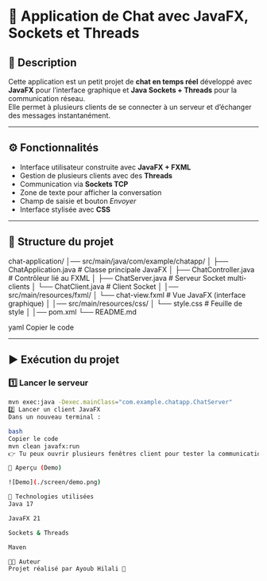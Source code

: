 # 💬 Application de Chat avec JavaFX, Sockets et Threads

## 📌 Description
Cette application est un petit projet de **chat en temps réel** développé avec **JavaFX** pour l’interface graphique et **Java Sockets + Threads** pour la communication réseau.  
Elle permet à plusieurs clients de se connecter à un serveur et d’échanger des messages instantanément.

---

## ⚙️ Fonctionnalités
- Interface utilisateur construite avec **JavaFX + FXML**
- Gestion de plusieurs clients avec des **Threads**
- Communication via **Sockets TCP**
- Zone de texte pour afficher la conversation
- Champ de saisie et bouton *Envoyer*
- Interface stylisée avec **CSS**

---

## 📂 Structure du projet
chat-application/
│── src/main/java/com/example/chatapp/
│ ├── ChatApplication.java # Classe principale JavaFX
│ ├── ChatController.java # Contrôleur lié au FXML
│ ├── ChatServer.java # Serveur Socket multi-clients
│ └── ChatClient.java # Client Socket
│
│── src/main/resources/fxml/
│ └── chat-view.fxml # Vue JavaFX (interface graphique)
│
│── src/main/resources/css/
│ └── style.css # Feuille de style
│
│── pom.xml
└── README.md

yaml
Copier le code

---

## ▶️ Exécution du projet

### 1️⃣ Lancer le serveur
```bash
mvn exec:java -Dexec.mainClass="com.example.chatapp.ChatServer"
2️⃣ Lancer un client JavaFX
Dans un nouveau terminal :

bash
Copier le code
mvn clean javafx:run
👉 Tu peux ouvrir plusieurs fenêtres client pour tester la communication en temps réel.

🎨 Aperçu (Demo)

![Demo](./screen/demo.png)

📖 Technologies utilisées
Java 17

JavaFX 21

Sockets & Threads

Maven

👨‍💻 Auteur
Projet réalisé par Ayoub Hilali 🎯
